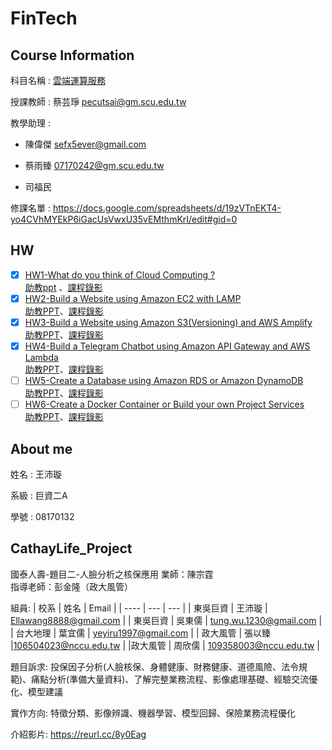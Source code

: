 # FinTech
## Course Information

科目名稱 : [雲端運算服務](http://doc.sys.scu.edu.tw/teachplanHtml/1092/1092BDM21301.html)

授課教師 : 蔡芸琤 pecutsai@gm.scu.edu.tw

教學助理 : 

+ 陳偉傑 sefx5ever@gmail.com 

+ 蔡雨臻 07170242@gm.scu.edu.tw 

+ 司福民

修課名單 : https://docs.google.com/spreadsheets/d/19zVTnEKT4-yo4CVhMYEkP6iGacUsVwxU35vEMthmKrI/edit#gid=0


## HW
- [X] [HW1-What do you think of Cloud Computing ?](https://github.com/Wang-Ella/FinTech/tree/main/HW1)  
  [助教ppt](https://drive.google.com/file/d/1UYbm03ehUAsKlICvyp1P4I0PZ_g8vlCv/view) 
  、[課程錄影](https://drive.google.com/drive/folders/1QP_p6u0UABpZ1NTBF86dP3HG7rqTRxwZ)
- [x] [HW2-Build a Website using Amazon EC2 with LAMP](https://youtu.be/9le-HTh07u0)  
   [助教PPT](https://drive.google.com/file/d/1ysolgVFlpZTMhIPXL7sbdnSzjG5XUicN/view)、[課程錄影](https://drive.google.com/drive/folders/1MaqK-3HvPeBFK-5OjdqAGHtW04jdkZnB)
- [X] [HW3-Build a Website using Amazon S3(Versioning)
and AWS Amplify](https://youtu.be/TyDT9IFE4Cw)  
  [助教PPT](https://drive.google.com/file/d/1zTAF-32yebhsIAqjfyM30cjMKl9lvbf-/view)、[課程錄影](https://drive.google.com/drive/folders/1piSFgvRxU3414lnz42Fdb2LaKsxnUQQd)
- [X] [HW4-Build a Telegram Chatbot using Amazon API
Gateway and AWS Lambda](https://youtu.be/NSwMkAcXTdQ)  
  [助教PPT](https://drive.google.com/file/d/1-AsnJmAldi_-gPnxdQcyBifScMmR_IBk/view)、[課程錄影](https://drive.google.com/drive/folders/1DilYy5s7VwQedzbzG-7fMtAd-PxLb3VE)
- [ ] [HW5-Create a Database using Amazon RDS or
Amazon DynamoDB]()  
  [助教PPT]()、[課程錄影]()
- [ ] [HW6-Create a Docker Container or Build your own
Project Services]()  
  [助教PPT]()、[課程錄影]()

## About me
姓名 : 王沛璇 

系級 : 巨資二A

學號 : 08170132


## CathayLife_Project
國泰人壽-題目二-人臉分析之核保應用
業師：陳宗霆  
指導老師：彭金隆（政大風管） 

組員:
| 校系 |  姓名  | Email |
| ---- |  --- | --- |
| 東吳巨資 | 王沛璇  | Ellawang8888@gmail.com  |
| 東吳巨資 | 吳東儒  | tung.wu.1230@gmail.com |
| 台大地理 | 葉宜儒 | yeyiru1997@gmail.com |
| 政大風管 | 張以臻 |106504023@nccu.edu.tw |
|政大風管 | 周欣儒 | 109358003@nccu.edu.tw |

題目訴求: 投保因子分析(人臉核保、身體健康、財務健康、道德風險、法令規範)、痛點分析(準備大量資料)、了解完整業務流程、影像處理基礎、經驗交流優化、模型建議 

實作方向: 特徵分類、影像辨識、機器學習、模型回歸、保險業務流程優化  

介紹影片: https://reurl.cc/8y0Eag 

